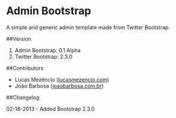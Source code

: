 Admin Bootstrap
===============

A simple and generic admin template made from Twitter Bootstrap.

##Version
1. Admin Bootstrap: 0.1 Alpha
2. Twitter Bootstrap: 2.3.0

##Contributors

- Lucas Mezêncio ([lucasmezencio.com](http://lucasmezencio.com/))
- João Barbosa ([joaobarbosa.com.br](http://joaootavio.com.br/))

##Changelog

02-18-2013 - Added Bootstrap 2.3.0